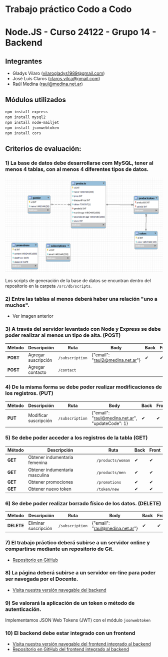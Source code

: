 # Trabajo práctico Codo a Codo
# Node.JS - Curso 24122 - Grupo 14 - Backend

## Integrantes
- Gladys Vilaro (vilarogladys1989@gmail.com)
- José Luís Claros (claros.vilca@gmail.com)
- Raúl Medina (raul@medina.net.ar)

## Módulos utilizados
```sh
npm install express
npm install mysql2
npm install node-mailjet
npm install jsonwebtoken
npm install cors
```

## Criterios de evaluación:

### 1) La base de datos debe desarrollarse com MySQL, tener al menos 4 tablas, con al menos 4 diferentes tipos de datos.

![DER](./img/der.png)

Los scripts de generación de la base de datos se encuntran dentro del repositorio en la carpeta `/src/db/scripts`.

### 2) Entre las tablas al menos deberá haber una relación "uno a muchos".

- Ver imagen anterior

### 3) A través del servidor levantado con Node y Express se debe poder realizar al menos un tipo de alta. (POST)
| Método | Descripción | Ruta | Body | Back | Front |
| ------ | ------ | ------ | ------ | ------ | ------ |
| **POST** | Agregar suscripción | `/subscription` | {"email": "raul2@medina.net.ar"} | &#x2714; | &#x2714; |
| **POST** | Agregar contacto | `/contact` |  |  |  |

### 4) De la misma forma se debe poder realizar modificaciones de los registros. (PUT)
| Método | Descripción | Ruta | Body | Back | Front |
| ------ | ------ | ------ | ------ | ------ | ------ |
| **PUT** | Modificar suscripción | `/subscription` | {"email": "raul@medina.net.ar", "updateCode": 1} | &#x2714; | &#x2714; |

### 5) Se debe poder acceder a los registros de la tabla (GET)
| Método | Descripción | Ruta | Back | Front |
| ------ | ------ | ------ | ------ | ------ |
| **GET** | Obtener indumentaria femenina | `/products/woman` | &#x2714; | &#x2714;  |
| **GET** | Obtener indumentaria masculina | `/products/men` | &#x2714; | &#x2714;  |
| **GET** | Obtener promociones | `/promotions` | &#x2714; | &#x2714; |
| **GET** | Obtener nuevo token | `/token/new` | &#x2714; | &#x2714;  |

### 6) Se debe poder realizar borrado físico de los datos. (DELETE)
| Método | Descripción | Ruta | Body | Back | Front |
| ------ | ------ | ------ | ------ | ------ | ------ |
| **DELETE** | Eliminar suscripción | `/subscription` | {"email": "raul@medina.net.ar"} | &#x2714; | &#x2714; |

### 7) El trabajo práctico deberá subirse a un servidor online y compartirse mediante un repositorio de Git.
- [Repositorio en GitHub](https://github.com/raulmedinaAR/Grupo14-NodeJS-Backend.git)

### 8) La página deberá subirse a un servidor on-line para poder ser navegada por el Docente.
- [Visita nuestra versión navegable del backend](https://grupo14.alwaysdata.net/)

### 9) Se valorará la aplicación de un token o método de autenticación.
Implementamos JSON Web Tokens (JWT) con el módulo `jsonwebtoken`

### 10) El backend debe estar integrado con un frontend
- [Visita nuestra versión navegable del frontend integrado al backend](https://grupo14.netlify.app/)
- [Repositorio en GitHub del frontend integrado al backend](https://github.com/Glavilaro/Grupo_14_nodeJs.git)
